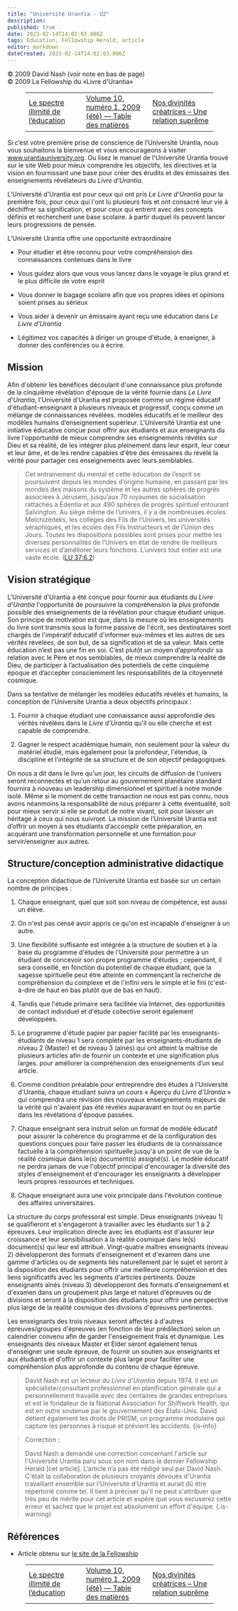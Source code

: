 ```yaml
---
title: "Université Urantia - U2"
description: 
published: true
date: 2023-02-14T14:02:03.086Z
tags: Education, Fellowship Herald, article
editor: markdown
dateCreated: 2023-02-14T14:02:03.086Z
---
```


<p class="v-card v-sheet theme--light grey lighten-3 px-2">© 2009 David Nash (voir note en bas de page)<br>© 2009 La Fellowship du «Livre d'Urantia»</p>
<figure class="table chapter-navigator">
  <table>
    <tbody>
      <tr>
        <td>
        <a href="/fr/article/David_Glass/The_Limitless_Spectrum_of_Education">
          <span class="mdi mdi-arrow-left-drop-circle"></span><span class="pl-2">Le spectre illimité de l’éducation</span>
        </a>
        </td>
        <td>
        <a href="/fr/index/articles_herald#volume-10-numéro-1-2009-été">
          <span class="mdi mdi-book-open-variant"></span><span class="pl-2">Volume 10, numéro 1, 2009 (été) — Table des matières</span>
        </a>
        </td>
        <td>
        <a href="/fr/article/Linda_Buselli/Our_Creative_Deities_A_Supreme_Relationship">
          <span class="pr-2">Nos divinités créatrices – Une relation suprême</span><span class="mdi mdi-arrow-right-drop-circle"></span>
        </a>
        </td>
      </tr>
    </tbody>
  </table>
</figure>



Si c’est votre première prise de conscience de l’Université Urantia, nous vous souhaitons la bienvenue et vous encourageons à visiter www.urantiauniversity.org. Ou lisez le manuel de l'Université Urantia trouvé sur le site Web pour mieux comprendre les objectifs, les directives et la vision en fournissant une base pour créer des érudits et des émissaires des enseignements révélateurs du _Livre d'Urantia_. 

L'Université d'Urantia est pour ceux qui ont pris _Le Livre d'Urantia_ pour la première fois, pour ceux qui l'ont lu plusieurs fois et ont consacré leur vie à déchiffrer sa signification, et pour ceux qui entrent avec des concepts définis et recherchent une base scolaire. à partir duquel ils peuvent lancer leurs progressions de pensée. 

L’Université Urantia offre une opportunité extraordinaire 

* Pour étudier et être reconnu pour votre compréhension des connaissances contenues dans le livre 

* Vous guidez alors que vous vous lancez dans le voyage le plus grand et le plus difficile de votre esprit 

* Vous donner le bagage scolaire afin que vos propres idées et opinions soient prises au sérieux 

* Vous aider à devenir un émissaire ayant reçu une éducation dans _Le Livre d'Urantia_ 

* Légitimez vos capacités à diriger un groupe d'étude, à enseigner, à donner des conférences ou à écrire. 

## Mission 

Afin d'obtenir les bénéfices découlant d'une connaissance plus profonde de la cinquième révélation d'époque de la vérité fournie dans _Le Livre d'Urantia_, l'Université d'Urantia est proposée comme un régime éducatif d'étudiant-enseignant à plusieurs niveaux et progressif, conçu comme un mélange de connaissances révélées. modèles éducatifs et le meilleur des modèles humains d’enseignement supérieur. L'Université Urantia est une initiative éducative conçue pour offrir aux étudiants et aux enseignants du livre l'opportunité de mieux comprendre ses enseignements révélés sur Dieu et sa réalité, de les intégrer plus pleinement dans leur esprit, leur cœur et leur âme, et de les rendre capables d'être des émissaires du révélé la vérité pour partager ces enseignements avec leurs semblables. 

> Cet entrainement du mental et cette éducation de l’esprit se poursuivent depuis les mondes d’origine humaine, en passant par les mondes des maisons du système et les autres sphères de progrès associées à Jérusem, jusqu’aux 70 royaumes de socialisation rattachés à Édentia et aux 490 sphères de progrès spirituel entourant Salvington. Au siège même de l’univers, il y a de nombreuses écoles Melchizédeks, les collèges des Fils de l’Univers, les universités séraphiques, et les écoles des Fils Instructeurs et de l’Union des Jours. Toutes les dispositions possibles sont prises pour mettre les diverses personnalités de l’Univers en état de rendre de meilleurs services et d’améliorer leurs fonctions. L’univers tout entier est une vaste école. (<a id="a33_746"></a>[LU 37:6.2](/fr/The_Urantia_Book/37#p6_2))

## Vision stratégique 

L'Université d'Urantia a été conçue pour fournir aux étudiants du _Livre d'Urantia_ l'opportunité de poursuivre la compréhension la plus profonde possible des enseignements de la révélation pour chaque étudiant unique. Son principe de motivation est que, dans la mesure où les enseignements du livre sont transmis sous la forme passive de l'écrit, ses destinataires sont chargés de l'impératif éducatif d'informer eux-mêmes et les autres de ses vérités révélées, de son but, de sa signification et de sa valeur. Mais cette éducation n’est pas une fin en soi. C’est plutôt un moyen d’approfondir sa relation avec le Père et nos semblables, de mieux comprendre la réalité de Dieu, de participer à l’actualisation des potentiels de cette cinquième époque et d’accepter consciemment les responsabilités de la citoyenneté cosmique. 

Dans sa tentative de mélanger les modèles éducatifs révélés et humains, la conception de l’Université Urantia a deux objectifs principaux : 

1. Fournir à chaque étudiant une connaissance aussi approfondie des vérités révélées dans le _Livre d'Urantia_ qu'il ou elle cherche et est capable de comprendre. 

2. Gagner le respect académique humain, non seulement pour la valeur du matériel étudié, mais également pour la profondeur, l'étendue, la discipline et l'intégrité de sa structure et de son objectif pédagogiques. 

On nous a dit dans le livre qu'un jour, les circuits de diffusion de l'univers seront reconnectés et qu'un retour au gouvernement planétaire standard fournira à nouveau un leadership dimensionnel et spirituel à notre monde isolé. Même si le moment de cette transaction ne nous est pas connu, nous avons néanmoins la responsabilité de nous préparer à cette éventualité, soit pour mieux servir si elle se produit de notre vivant, soit pour laisser un héritage à ceux qui nous suivront. La mission de l’Université Urantia est d’offrir un moyen à ses étudiants d’accomplir cette préparation, en acquérant une transformation personnelle et une formation pour servir/enseigner aux autres. 

## Structure/conception administrative didactique 

La conception didactique de l’Université Urantia est basée sur un certain nombre de principes : 

1. Chaque enseignant, quel que soit son niveau de compétence, est aussi un élève. 

2. On n'est pas censé avoir appris ce qu'on est incapable d'enseigner à un autre. 

3. Une flexibilité suffisante est intégrée à la structure de soutien et à la base du programme d'études de l'Université pour permettre à un étudiant de concevoir son propre programme d'études ; cependant, il sera conseillé, en fonction du potentiel de chaque étudiant, que la sagesse spirituelle peut être atteinte en commençant la recherche de compréhension du complexe et de l'infini vers le simple et le fini (c'est-à-dire de haut en bas plutôt que de bas en haut). 

4. Tandis que l'étude primaire sera facilitée via Internet, des opportunités de contact individuel et d'étude collective seront également développées. 

5. Le programme d'étude papier par papier facilité par les enseignants-étudiants de niveau 1 sera complété par les enseignants-étudiants de niveau 2 (Master) et de niveau 3 (aînés) qui ont atteint la maîtrise de plusieurs articles afin de fournir un contexte et une signification plus larges. pour améliorer la compréhension des enseignements d’un seul article. 

6. Comme condition préalable pour entreprendre des études à l'Université d'Urantia, chaque étudiant suivra un cours « Aperçu du _Livre d'Urantia_ » qui comprendra une révision des nouveaux enseignements majeurs de la vérité qui n'avaient pas été révélés auparavant en tout ou en partie dans les révélations d'époque passées. 

7. Chaque enseignant sera instruit selon un format de modèle éducatif pour assurer la cohérence du programme et de la configuration des questions conçues pour faire passer les étudiants de la connaissance factuelle à la compréhension spirituelle jusqu'à un point de vue de la réalité cosmique dans le(s) document(s) assigné(s). Le modèle éducatif ne perdra jamais de vue l'objectif principal d'encourager la diversité des styles d'enseignement et d'encourager les enseignants à développer leurs propres ressources et techniques. 

8. Chaque enseignant aura une voix principale dans l'évolution continue des affaires universitaires. 

La structure du corps professoral est simple. Deux enseignants (niveau 1) se qualifieront et s'engageront à travailler avec les étudiants sur 1 à 2 épreuves. Leur implication directe avec les étudiants est d'assurer leur croissance et leur sensibilisation à la réalité cosmique dans le(s) document(s) qui leur est attribué. Vingt-quatre maîtres enseignants (niveau 2) développeront des formats d'enseignement et d'examen dans une gamme d'articles ou de segments liés naturellement par le sujet et seront à la disposition des étudiants pour offrir une meilleure compréhension et des liens significatifs avec les segments d'articles pertinents. Douze enseignants aînés (niveau 3) développeront des formats d'enseignement et d'examen dans un groupement plus large et naturel d'épreuves ou de divisions et seront à la disposition des étudiants pour offrir une perspective plus large de la réalité cosmique des divisions d'épreuves pertinentes. 

Les enseignants des trois niveaux seront affectés à d'autres épreuves/groupes d'épreuves (en fonction de leur prédilection) selon un calendrier convenu afin de garder l'enseignement frais et dynamique. Les enseignants des niveaux Master et Elder seront également tenus d'enseigner une seule épreuve, de fournir un soutien aux enseignants et aux étudiants et d'offrir un contexte plus large pour faciliter une compréhension plus approfondie du contenu de chaque épreuve. 

> David Nash est un lecteur du _Livre d'Urantia_ depuis 1974. Il est un spécialiste/consultant professionnel en planification générale qui a personnellement travaillé avec des centaines de grandes entreprises et est le fondateur de la National Association for Shiftwork Health, qui est en outre soutenue par le gouvernement des États-Unis. David détient également les droits de PRISM, un programme modulaire qui capture les personnes à risque et prévient les accidents. 
{is-info}

> Correction : 
> 
> David Nash a demandé une correction concernant l'article sur l'Université Urantia paru sous son nom dans le dernier Fellowship Herald [cet article]. L’article n’a pas été rédigé seul par David Nash. C'était la collaboration de plusieurs croyants dévoués d'Urantia travaillant ensemble sur l'Université d'Urantia et aurait dû être répertorié comme tel. Il tient à préciser qu'il ne peut s'attribuer que très peu de mérite pour cet article et espère que vous excuserez cette erreur et sachez que le projet est absolument un effort d'équipe. 
{.is-warning}

## Références

- Article obtenu sur [le site de la Fellowship](https://urantia-book.org/archive/newsletters/herald/)



<figure class="table chapter-navigator">
  <table>
    <tbody>
      <tr>
        <td>
        <a href="/fr/article/David_Glass/The_Limitless_Spectrum_of_Education">
          <span class="mdi mdi-arrow-left-drop-circle"></span><span class="pl-2">Le spectre illimité de l’éducation</span>
        </a>
        </td>
        <td>
        <a href="/fr/index/articles_herald#volume-10-numéro-1-2009-été">
          <span class="mdi mdi-book-open-variant"></span><span class="pl-2">Volume 10, numéro 1, 2009 (été) — Table des matières</span>
        </a>
        </td>
        <td>
        <a href="/fr/article/Linda_Buselli/Our_Creative_Deities_A_Supreme_Relationship">
          <span class="pr-2">Nos divinités créatrices – Une relation suprême</span><span class="mdi mdi-arrow-right-drop-circle"></span>
        </a>
        </td>
      </tr>
    </tbody>
  </table>
</figure>
